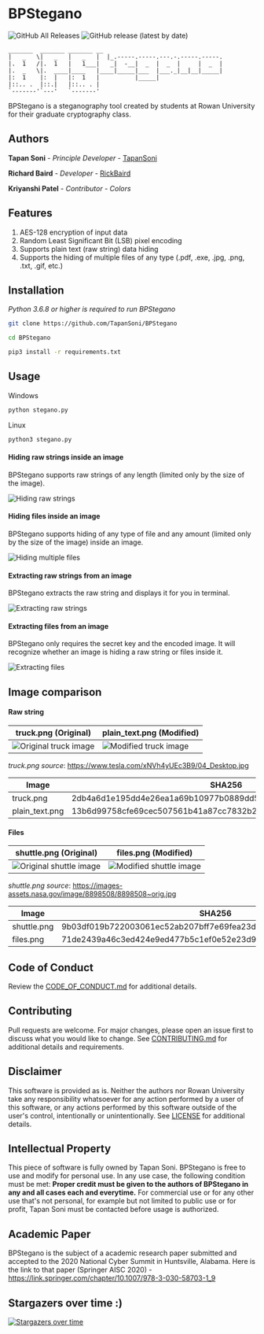 # BPStegano
![GitHub All Releases](https://img.shields.io/github/downloads/TapanSoni/BPStegano/total?style=for-the-badge)
![GitHub release (latest by date)](https://img.shields.io/github/v/release/TapanSoni/BPStegano?style=for-the-badge)
```
_______  _______ _______ __
|   _   \|   _   |   _   |  |_.-----.-----.---.-.-----.-----.
|.  1   /|.  1   |   1___|   _|  -__|  _  |  _  |     |  _  |
|.  _   \|.  ____|____   |____|_____|___  |___._|__|__|_____|
|:  1    |:  |   |:  1   |          |_____|
|::.. .  |::.|   |::.. . |
`-------'`---'   `-------'
```

BPStegano is a steganography tool created by students at Rowan University for their graduate cryptography class.

## Authors
**Tapan Soni** - *Principle Developer* - [TapanSoni](https://github.com/TapanSoni)

**Richard Baird** - *Developer* - [RickBaird](https://github.com/RickBaird)

**Kriyanshi Patel** - *Contributor - Colors*

## Features
1) AES-128 encryption of input data
2) Random Least Significant Bit (LSB) pixel encoding
3) Supports plain text (raw string) data hiding
4) Supports the hiding of multiple files of any type (.pdf, .exe, .jpg, .png, .txt, .gif, etc.)

## Installation

*Python 3.6.8 or higher is required to run BPStegano*


```bash
git clone https://github.com/TapanSoni/BPStegano

cd BPStegano

pip3 install -r requirements.txt
```


## Usage

Windows

```python
python stegano.py
```

Linux
```python
python3 stegano.py
```

#### Hiding raw strings inside an image

BPStegano supports raw strings of any length (limited only by the size of the image).

![Hiding raw strings](Demo/plain_text.gif)

#### Hiding files inside an image

BPStegano supports hiding of any type of file and any amount (limited only by the size of the image) inside an image.

![Hiding multiple files](Demo/files.gif)

#### Extracting raw strings from an image

BPStegano extracts the raw string and displays it for you in terminal.

![Extracting raw strings](Demo/extract_plain_text.gif)

#### Extracting files from an image

BPStegano only requires the secret key and the encoded image. It will recognize whether an image is hiding a raw string or files inside it.

![Extracting files](Demo/extract_files.gif)

## Image comparison

#### Raw string

|truck.png (Original)|plain_text.png (Modified)|
|--------------------|-------------------------|
|![Original truck image](Demo/truck.png)|![Modified truck image](Demo/plain_text.png)|

*truck.png source*: https://www.tesla.com/xNVh4yUEc3B9/04_Desktop.jpg

|Image|SHA256|
|----------|------|
|truck.png|2db4a6d1e195dd4e26ea1a69b10977b0889dd5e48db30ddd3fd77d70dfd6eb9f|
|plain_text.png|13b6d99758cfe69cec507561b41a87cc7832b2339bfdcdac15f74a9bde7fd489|


#### Files

|shuttle.png (Original)|files.png (Modified)|
|--------------------|-------------------------|
|![Original shuttle image](Demo/shuttle.png)|![Modified shuttle image](Demo/files.png)|

*shuttle.png source*: https://images-assets.nasa.gov/image/8898508/8898508~orig.jpg

|Image|SHA256|
|----------|------|
|shuttle.png|9b03df019b722003061ec52ab207bff7e69fea23d42b62765ce8d4820d122f70|
|files.png|71de2439a46c3ed424e9ed477b5c1ef0e52e23d9bafbf615511033085cd0f13e|

## Code of Conduct
Review the [CODE_OF_CONDUCT.md](CODE_OF_CONDUCT.md) for additional details.

## Contributing
Pull requests are welcome. For major changes, please open an issue first to discuss what you would like to change. See [CONTRIBUTING.md](CONTRIBUTING.md) for additional details and requirements.

## Disclaimer
This software is provided as is. Neither the authors nor Rowan University take any responsibility whatsoever for any action performed by a user of this software, or any actions performed by this software outside of the user's control, intentionally or unintentionally. See [LICENSE](LICENSE) for additional details.

## Intellectual Property
This piece of software is fully owned by Tapan Soni. BPStegano is free to use and modify for personal use. In any use case, the following condition must be met: **Proper credit must be given to the authors of BPStegano in any and all cases each and everytime.** For commercial use or for any other use that's not personal, for example but not limited to public use or for profit, Tapan Soni must be contacted before usage is authorized.

## Academic Paper
BPStegano is the subject of a academic research paper submitted and accepted to the 2020 National Cyber Summit in Huntsville, Alabama.
Here is the link to that paper (Springer AISC 2020) - https://link.springer.com/chapter/10.1007/978-3-030-58703-1_9


## Stargazers over time :)

[![Stargazers over time](https://starchart.cc/TapanSoni/BPStegano.svg)](https://starchart.cc/TapanSoni/BPStegano)
